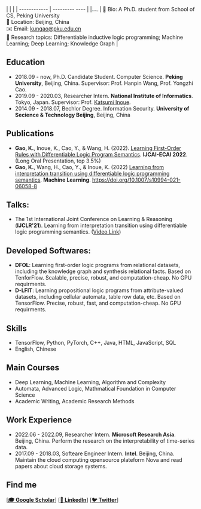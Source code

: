 <!-- <img src="https://s2.loli.net/2021/12/05/5QvnAriPUWblG9S.jpg" alt="kun.jpg" style="zoom:50%;" class="center"/> -->

<style>
td, th {
   border: none!important;
} 
</style>
|        |         |
| ------------ | --------- ---- | 
|<img src="profile.jpg" alt="profile.jpg" style="zoom:20%;" class="center"/> | 📢 Bio: A Ph.D. student from School of CS, Peking University <br /> 📍 Location: Beijing, China <br />  ✉️ Email: [kungao@pku.edu.cn](mailto:kungao@pku.edu.cn) <br />🔬 Research topics: Differentiable inductive logic programming; Machine Learning; Deep Learning; Knowledge Graph  | 


<!-- ## Kun Gao

Hi, I am a Ph.D. student from School of Computer Science, Peking University. My research interests focus on differentiable inductive logic programming, machine learning, and deep learning. -->


## Education

- 2018.09 - now, Ph.D. Candidate Student. Computer Science. **Peking University**, Beijing, China. Supervisor: Prof. Hanpin Wang, Prof. Yongzhi Cao.
- 2019.09 - 2020.03, Researcher Intern. **National Institute of Informatics**. Tokyo, Japan. Supervisor: Prof. [Katsumi Inoue](http://research.nii.ac.jp/~inoue/official/content_e.html).
- 2014.09 - 2018.07, Bechlor Degree. Information Security. **University of Secience & Technology Beijing**, Beijing, China

## Publications 

- **Gao, K.**, Inoue, K., Cao, Y., & Wang, H. (2022). [Learning First-Order Rules with Differentiable Logic Program Semantics](https://www.ijcai.org/proceedings/2022/417). **IJCAI-ECAI 2022**. (Long Oral Presentation, top 3.5%)
- **Gao, K.**, Wang, H., Cao, Y., & Inoue, K. (2022) [Learning from interpretation transition using differentiable logic programming semantics](https://link.springer.com/article/10.1007/s10994-021-06058-8). **Machine Learning**. https://doi.org/10.1007/s10994-021-06058-8

## Talks:
- The 1st International Joint Conference on Learning & Reasoning (**IJCLR'21**). Learning from interpretation transition using differentiable logic programming semantics. ([Video Link](https://www.youtube.com/watch?v=M_65WZBkLAQ&t=89s))

## Developed Softwares:
- **DFOL**: Learning first-order logic programs from relational datasets, including the knowledge graph and synthesis relational facts. Based on TenforFlow. Scalable, precise, robust, and computation-cheap. No GPU requirments.
- **D-LFIT**: Learning propositional logic programs from attribute-valued datasets, including cellular automata, table row data, etc. Based on TensorFlow. Precise, robust, fast, and computation-cheap. No GPU requirments.

## Skills

- TensorFlow, Python, PyTorch, C++, Java, HTML, JavaScript, SQL
- English, Chinese

## Main Courses
- Deep Learning, Machine Learning, Algorithm and Complexity
- Automata, Advanced Logic, Mathmatical Foundation in Computer Science
- Academic Writing, Academic Research Methods

## Work Experience
- 2022.06 - 2022.09, Researcher Intern. **Microsoft Research Asia**. Beijing, China. Perform the research on the interpretability of time-series data. 
- 2017.09 - 2018.03, Softeare Engineer Intern. **Intel**. Beijing, China. Maintain the cloud computing opensource plateform Nova and read papers about cloud storage systems.

## Find me

[**[🎓 Google Scholar](https://scholar.google.co.uk/citations?user=9rKaxo0AAAAJ&hl=en&oi=sra)**] [**[🧳 LinkedIn](https://www.linkedin.com/in/kun-gao-298b7084/)**]    [**[🐦 Twitter](https://twitter.com/kwin_gao)**] 
 <!-- [**[🐈‍⬛ GitHub](https://github.com/kwinHoney)**] -->
<!-- [**[📝 Blog](https://kwinhoney.github.io)**]   -->


